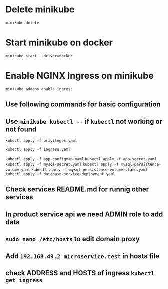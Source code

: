 # Delete minikube
`minikube delete`
# Start minikube on docker
`minikube start --driver=docker`

# Enable NGINX Ingress on minikube
`minikube addons enable ingress`

## Use following commands for basic configuration 

## Use `minikube kubectl --` if `kubectl` not working or not found

`kubectl apply -f privileges.yaml`

`kubectl apply -f ingress.yaml`

`kubectl apply -f app-configmap.yaml`
`kubectl apply -f app-secret.yaml`
`kubectl apply -f mysql-secret.yaml`
`kubectl apply -f mysql-persistence-volume.yaml`
`kubectl apply -f mysql-persistence-volume-clame.yaml`
`kubectl apply -f database-service-deployment.yaml`

## Check services README.md for runnig other services

## In product service api we need ADMIN role to add data

## `sudo nano /etc/hosts` to edit domain proxy
## Add `192.168.49.2 microservice.test` in hosts file
## check ADDRESS and HOSTS of ingress `kubectl get ingress`